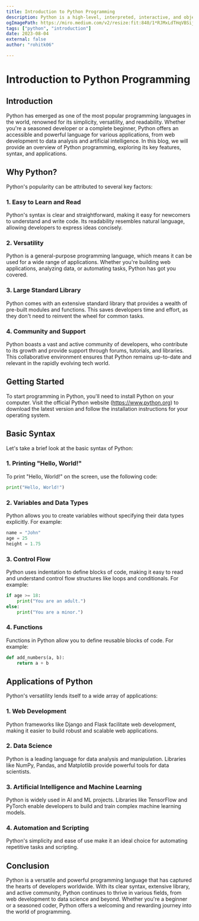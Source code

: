 ```yaml
---
title: Introduction to Python Programming
description: Python is a high-level, interpreted, interactive, and object-oriented scripting language. Python is designed to be highly readable. It uses English keywords frequently, whereas other languages use punctuation, and it has fewer syntactical constructions than other languages.
ogImagePath: https://miro.medium.com/v2/resize:fit:840/1*RJMxLdTHqVBSijKmOO5MAg.jpeg
tags: ["python", "introduction"]
date: 2023-08-04
external: false
author: "rohitk06"

---
```

# Introduction to Python Programming


## Introduction

Python has emerged as one of the most popular programming languages in the world, renowned for its simplicity, versatility, and readability. Whether you're a seasoned developer or a complete beginner, Python offers an accessible and powerful language for various applications, from web development to data analysis and artificial intelligence. In this blog, we will provide an overview of Python programming, exploring its key features, syntax, and applications.

## Why Python?

Python's popularity can be attributed to several key factors:

### 1. Easy to Learn and Read

Python's syntax is clear and straightforward, making it easy for newcomers to understand and write code. Its readability resembles natural language, allowing developers to express ideas concisely.

### 2. Versatility

Python is a general-purpose programming language, which means it can be used for a wide range of applications. Whether you're building web applications, analyzing data, or automating tasks, Python has got you covered.

### 3. Large Standard Library

Python comes with an extensive standard library that provides a wealth of pre-built modules and functions. This saves developers time and effort, as they don't need to reinvent the wheel for common tasks.

### 4. Community and Support

Python boasts a vast and active community of developers, who contribute to its growth and provide support through forums, tutorials, and libraries. This collaborative environment ensures that Python remains up-to-date and relevant in the rapidly evolving tech world.

## Getting Started

To start programming in Python, you'll need to install Python on your computer. Visit the official Python website (https://www.python.org) to download the latest version and follow the installation instructions for your operating system.

## Basic Syntax

Let's take a brief look at the basic syntax of Python:

### 1. Printing "Hello, World!"

To print "Hello, World!" on the screen, use the following code:

```python
print("Hello, World!")
```

### 2. Variables and Data Types

Python allows you to create variables without specifying their data types explicitly. For example:

```python
name = "John"
age = 25
height = 1.75
```

### 3. Control Flow

Python uses indentation to define blocks of code, making it easy to read and understand control flow structures like loops and conditionals. For example:

```python
if age >= 18:
    print("You are an adult.")
else:
    print("You are a minor.")
```

### 4. Functions

Functions in Python allow you to define reusable blocks of code. For example:

```python
def add_numbers(a, b):
    return a + b
```

## Applications of Python

Python's versatility lends itself to a wide array of applications:

### 1. Web Development

Python frameworks like Django and Flask facilitate web development, making it easier to build robust and scalable web applications.

### 2. Data Science

Python is a leading language for data analysis and manipulation. Libraries like NumPy, Pandas, and Matplotlib provide powerful tools for data scientists.

### 3. Artificial Intelligence and Machine Learning

Python is widely used in AI and ML projects. Libraries like TensorFlow and PyTorch enable developers to build and train complex machine learning models.

### 4. Automation and Scripting

Python's simplicity and ease of use make it an ideal choice for automating repetitive tasks and scripting.

## Conclusion

Python is a versatile and powerful programming language that has captured the hearts of developers worldwide. With its clear syntax, extensive library, and active community, Python continues to thrive in various fields, from web development to data science and beyond. Whether you're a beginner or a seasoned coder, Python offers a welcoming and rewarding journey into the world of programming.
